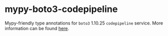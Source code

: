 # mypy-boto3-codepipeline

Mypy-friendly type annotations for `boto3` 1.10.25 `codepipeline` service.
More information can be found [here](https://github.com/vemel/mypy_boto3).